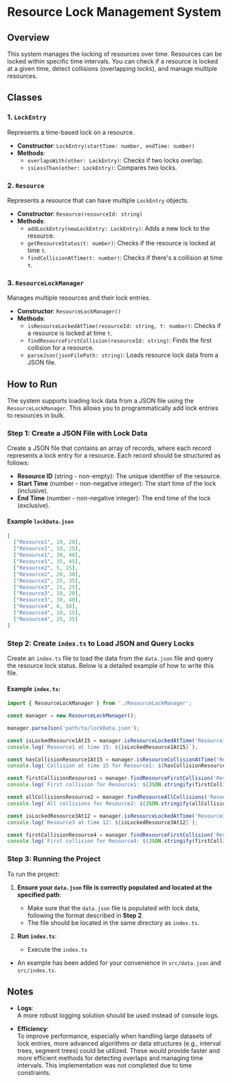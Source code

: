 # Resource Lock Management System

## Overview

This system manages the locking of resources over time. Resources can be locked within specific time intervals. You can check if a resource is locked at a given time, detect collisions (overlapping locks), and manage multiple resources.

## Classes

### 1. **`LockEntry`**
Represents a time-based lock on a resource.
- **Constructor**: `LockEntry(startTime: number, endTime: number)`
- **Methods**:
    - `overlapsWith(other: LockEntry)`: Checks if two locks overlap.
    - `isLessThan(other: LockEntry)`: Compares two locks.

### 2. **`Resource`**
Represents a resource that can have multiple `LockEntry` objects.
- **Constructor**: `Resource(resourceId: string)`
- **Methods**:
    - `addLockEntry(newLockEntry: LockEntry)`: Adds a new lock to the resource.
    - `getResourceStatus(t: number)`: Checks if the resource is locked at time `t`.
    - `findCollisionAtTime(t: number)`: Checks if there's a collision at time `t`.

### 3. **`ResourceLockManager`**
Manages multiple resources and their lock entries.
- **Constructor**: `ResourceLockManager()`
- **Methods**:
    - `isResourceLockedAtTime(resourceId: string, t: number)`: Checks if a resource is locked at time `t`.
    - `findResourceFirstCollision(resourceId: string)`: Finds the first collision for a resource.
    - `parseJson(jsonFilePath: string)`: Loads resource lock data from a JSON file.

## How to Run

The system supports loading lock data from a JSON file using the `ResourceLockManager`. This allows you to programmatically add lock entries to resources in bulk.

### Step 1: Create a JSON File with Lock Data

Create a JSON file that contains an array of records, where each record represents a lock entry for a resource. Each record should be structured as follows:

- **Resource ID** (string - non-empty): The unique identifier of the resource.
- **Start Time** (number - non-negative integer): The start time of the lock (inclusive).
- **End Time** (number - non-negative integer): The end time of the lock (exclusive).

#### Example `lockData.json`

```json
[
  ["Resource1", 10, 20],
  ["Resource1", 18, 25],
  ["Resource1", 30, 40],
  ["Resource1", 35, 45],
  ["Resource2", 5, 15],
  ["Resource2", 20, 30],
  ["Resource2", 25, 35],
  ["Resource3", 15, 25],
  ["Resource3", 10, 20],
  ["Resource3", 30, 40],
  ["Resource4", 0, 10],
  ["Resource4", 10, 15],
  ["Resource4", 25, 35]
]
```

### Step 2: Create `index.ts` to Load JSON and Query Locks

Create an `index.ts` file to load the data from the `data.json` file and query the resource lock status. Below is a detailed example of how to write this file.

#### Example `index.ts`:

```typescript
import { ResourceLockManager } from './ResourceLockManager';

const manager = new ResourceLockManager();

manager.parseJson('path/to/lockData.json');

const isLockedResource1At15 = manager.isResourceLockedAtTime('Resource1', 15);
console.log(`Resource1 at time 15: ${isLockedResource1At15}`);

const hasCollisionResource1At15 = manager.isResourceCollisionAtTime('Resource1', 15);
console.log(`Collision at time 15 for Resource1: ${hasCollisionResource1At15}`);

const firstCollisionResource1 = manager.findResourceFirstCollision('Resource1');
console.log(`First collision for Resource1: ${JSON.stringify(firstCollisionResource1)}`);

const allCollisionsResource2 = manager.findResourceAllCollisions('Resource2');
console.log(`All collisions for Resource2: ${JSON.stringify(allCollisionsResource2)}`);

const isLockedResource3At12 = manager.isResourceLockedAtTime('Resource3', 12);
console.log(`Resource3 at time 12: ${isLockedResource3At12}`);

const firstCollisionResource4 = manager.findResourceFirstCollision('Resource4');
console.log(`First collision for Resource4: ${JSON.stringify(firstCollisionResource4)}`);
```

### Step 3: Running the Project

To run the project:

1. **Ensure your `data.json` file is correctly populated and located at the specified path**:
    - Make sure that the `data.json` file is populated with lock data, following the format described in **Step 2**.
    - The file should be located in the same directory as `index.ts`.

2. **Run `index.ts`**:
    - Execute the `index.ts`

* An example has been added for your convenience in `src/data.json` and `src/index.ts`.


## Notes

- **Logs**:  
  A more robust logging solution should be used instead of console logs.

- **Efficiency**:  
  To improve performance, especially when handling large datasets of lock entries, more advanced algorithms or data structures (e.g., interval trees, segment trees) could be utilized. These would provide faster and more efficient methods for detecting overlaps and managing time intervals. This implementation was not completed due to time constraints.
